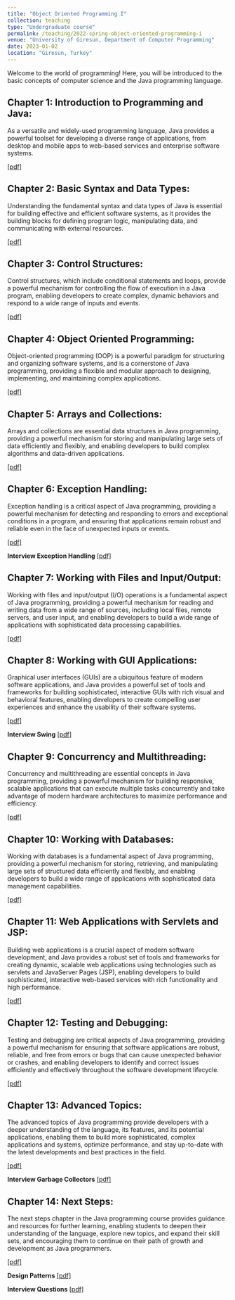 ```yaml
---
title: "Object Oriented Programming I"
collection: teaching
type: "Undergraduate course"
permalink: /teaching/2022-spring-object-oriented-programming-i
venue: "University of Giresun, Department of Computer Programming"
date: 2023-01-02
location: "Giresun, Turkey"
---
```


Welcome to the world of programming! Here, you will be introduced to the basic concepts of computer science and the Java programming language. 

Chapter 1: Introduction to Programming and Java: 
-----

As a versatile and widely-used programming language, Java provides a powerful toolset for developing a diverse range of applications, from desktop and mobile apps to web-based services and enterprise software systems.

<a href="http://sercankulcu.github.io/files/java/1_Introduction.pdf">[pdf]</a>

Chapter 2: Basic Syntax and Data Types: 
-----

Understanding the fundamental syntax and data types of Java is essential for building effective and efficient software systems, as it provides the building blocks for defining program logic, manipulating data, and communicating with external resources.

<a href="http://sercankulcu.github.io/files/java/2_Basic.pdf">[pdf]</a>

Chapter 3: Control Structures: 
-----

Control structures, which include conditional statements and loops, provide a powerful mechanism for controlling the flow of execution in a Java program, enabling developers to create complex, dynamic behaviors and respond to a wide range of inputs and events.

<a href="http://sercankulcu.github.io/files/java/3_Control.pdf">[pdf]</a>

Chapter 4: Object Oriented Programming: 
-----

Object-oriented programming (OOP) is a powerful paradigm for structuring and organizing software systems, and is a cornerstone of Java programming, providing a flexible and modular approach to designing, implementing, and maintaining complex applications.

<a href="http://sercankulcu.github.io/files/java/4_Object.pdf">[pdf]</a>

Chapter 5: Arrays and Collections: 
-----

Arrays and collections are essential data structures in Java programming, providing a powerful mechanism for storing and manipulating large sets of data efficiently and flexibly, and enabling developers to build complex algorithms and data-driven applications.

<a href="http://sercankulcu.github.io/files/java/5_Arrays.pdf">[pdf]</a>

Chapter 6: Exception Handling: 
-----

Exception handling is a critical aspect of Java programming, providing a powerful mechanism for detecting and responding to errors and exceptional conditions in a program, and ensuring that applications remain robust and reliable even in the face of unexpected inputs or events.

<a href="http://sercankulcu.github.io/files/java/6_Exception.pdf">[pdf]</a>

<b>Interview Exception Handling</b> <a href="http://sercankulcu.github.io/files/java/Interview_Exception_Handling.pdf">[pdf]</a>

Chapter 7: Working with Files and Input/Output: 
-----

Working with files and input/output (I/O) operations is a fundamental aspect of Java programming, providing a powerful mechanism for reading and writing data from a wide range of sources, including local files, remote servers, and user input, and enabling developers to build a wide range of applications with sophisticated data processing capabilities.

<a href="http://sercankulcu.github.io/files/java/7_Files.pdf">[pdf]</a>

Chapter 8: Working with GUI Applications: 
-----

Graphical user interfaces (GUIs) are a ubiquitous feature of modern software applications, and Java provides a powerful set of tools and frameworks for building sophisticated, interactive GUIs with rich visual and behavioral features, enabling developers to create compelling user experiences and enhance the usability of their software systems.

<a href="http://sercankulcu.github.io/files/java/8_GUI.pdf">[pdf]</a>

<b>Interview Swing</b> <a href="http://sercankulcu.github.io/files/java/Interview_Swing.pdf">[pdf]</a>

Chapter 9: Concurrency and Multithreading: 
-----

Concurrency and multithreading are essential concepts in Java programming, providing a powerful mechanism for building responsive, scalable applications that can execute multiple tasks concurrently and take advantage of modern hardware architectures to maximize performance and efficiency.

<a href="http://sercankulcu.github.io/files/java/9_Concurrency.pdf">[pdf]</a>

Chapter 10: Working with Databases: 
-----

Working with databases is a fundamental aspect of Java programming, providing a powerful mechanism for storing, retrieving, and manipulating large sets of structured data efficiently and flexibly, and enabling developers to build a wide range of applications with sophisticated data management capabilities.

<a href="http://sercankulcu.github.io/files/java/10_Databases.pdf">[pdf]</a>

Chapter 11: Web Applications with Servlets and JSP: 
-----

Building web applications is a crucial aspect of modern software development, and Java provides a robust set of tools and frameworks for creating dynamic, scalable web applications using technologies such as servlets and JavaServer Pages (JSP), enabling developers to build sophisticated, interactive web-based services with rich functionality and high performance.

<a href="http://sercankulcu.github.io/files/java/11_Web.pdf">[pdf]</a>

Chapter 12: Testing and Debugging: 
-----

Testing and debugging are critical aspects of Java programming, providing a powerful mechanism for ensuring that software applications are robust, reliable, and free from errors or bugs that can cause unexpected behavior or crashes, and enabling developers to identify and correct issues efficiently and effectively throughout the software development lifecycle.

<a href="http://sercankulcu.github.io/files/java/12_Testing.pdf">[pdf]</a>

Chapter 13: Advanced Topics: 
-----

The advanced topics of Java programming provide developers with a deeper understanding of the language, its features, and its potential applications, enabling them to build more sophisticated, complex applications and systems, optimize performance, and stay up-to-date with the latest developments and best practices in the field.

<a href="http://sercankulcu.github.io/files/java/13_Advanced.pdf">[pdf]</a>

<b>Interview Garbage Collectors</b> <a href="http://sercankulcu.github.io/files/java/Interview_Garbage_Collectors.pdf">[pdf]</a>

Chapter 14: Next Steps: 
-----

The next steps chapter in the Java programming course provides guidance and resources for further learning, enabling students to deepen their understanding of the language, explore new topics, and expand their skill sets, and encouraging them to continue on their path of growth and development as Java programmers.

<a href="http://sercankulcu.github.io/files/java/14_Next.pdf">[pdf]</a>

<b>Design Patterns</b> <a href="http://sercankulcu.github.io/files/design_pattern/Design_Patterns.pdf">[pdf]</a>

<b>Interview Questions</b> <a href="http://sercankulcu.github.io/files/java/Interview_Questions.pdf">[pdf]</a>
